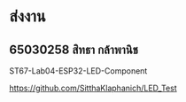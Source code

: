 # ส่งงาน 
## 65030258 สิทธา กล้าพานิช

ST67-Lab04-ESP32-LED-Component

https://github.com/SitthaKlaphanich/LED_Test
